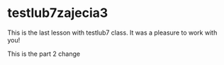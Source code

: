 # testlub7zajecia3

This is the last lesson with testlub7 class. It was a pleasure to work with you! 

This is the part 2 change
